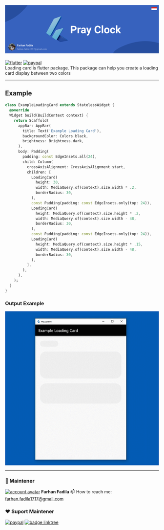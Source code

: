 ## [![hero][]][hero]
[![flutter][]][web flutter] [![paypal][]][paypal account] <br>
Loading card is flutter package. This package can help you create a loading card display between two colors

---

## Example
```dart
class ExampleLoadingCard extends StatelessWidget {
  @override
  Widget build(BuildContext context) {
    return Scaffold(
      appBar: AppBar(
        title: Text('Example Loading Card'),
        backgroundColor: Colors.black,
        brightness: Brightness.dark,
      ),
      body: Padding(
        padding: const EdgeInsets.all(24),
        child: Column(
          crossAxisAlignment: CrossAxisAlignment.start,
          children: [
            LoadingCard(
              height: 30,
              width: MediaQuery.of(context).size.width * .2,
              borderRadius: 30,
            ),
            const Padding(padding: const EdgeInsets.only(top: 24)),
            LoadingCard(
              height: MediaQuery.of(context).size.height * .2,
              width: MediaQuery.of(context).size.width - 48,
              borderRadius: 30,
            ),
            const Padding(padding: const EdgeInsets.only(top: 24)),
            LoadingCard(
              height: MediaQuery.of(context).size.height * .15,
              width: MediaQuery.of(context).size.width - 48,
              borderRadius: 30,
            ),
          ],
        ),
      ),
    );
  }
}
```
### Output Example
[![Output][]][Output]

---

### 🚧 Maintener 
[![account avatar][]][github account]
**Farhan Fadila**
📫 How to reach me: farhan.fadila1717@gmail.com

### ❤️ Suport Maintener
[![paypal][]][paypal account] [![badge linktree][]][linktree account]


[hero]: https://github.com/farhanfadila1717/loading_card/blob/master/display/loading_card_cover.png
[Output]: https://github.com/farhanfadila1717/loading_card/blob/master/display/loading_card.gif
[hero]:https://github.com/farhanfadila1717/flutter_package/blob/master/display/slide_coutdown/hero.gif
[output]: https://github.com/farhanfadila1717/flutter_package/blob/master/display/slide_coutdown/output.gif
[flutter]: https://img.shields.io/badge/Platform-Flutter-02569B?logo=flutter
[web flutter]: https://flutter.dev
[paypal]: https://img.shields.io/badge/Donate-PayPal-00457C?logo=paypal
[paypal account]: https://www.paypal.me/farhanfadila1717
[account avatar]: https://avatars.githubusercontent.com/u/43161050?s=80
[github account]: https://github.com/farhanfadila1717

[badge linktree]: https://img.shields.io/badge/Linktree-farhanfadila-orange
[linktree account]: https://linktr.ee/farhanfadila
